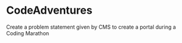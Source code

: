 # CodeAdventures
Create a problem statement given by CMS to create a portal during a Coding Marathon
